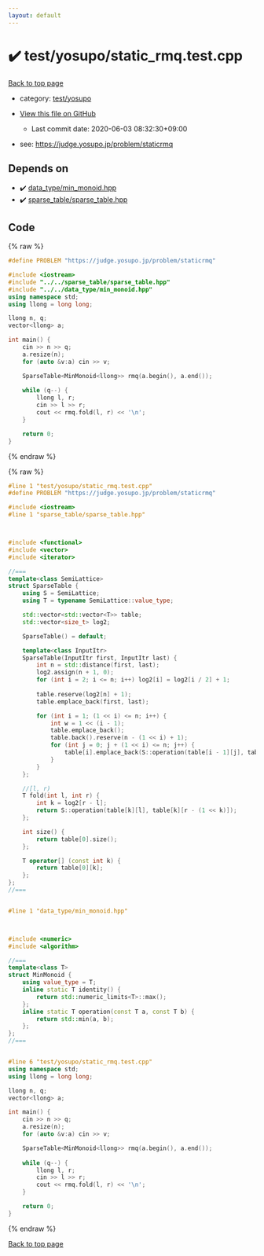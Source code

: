 ```yaml
---
layout: default
---
```


<!-- mathjax config similar to math.stackexchange -->
<script type="text/javascript" async
  src="https://cdnjs.cloudflare.com/ajax/libs/mathjax/2.7.5/MathJax.js?config=TeX-MML-AM_CHTML">
</script>
<script type="text/x-mathjax-config">
  MathJax.Hub.Config({
    TeX: { equationNumbers: { autoNumber: "AMS" }},
    tex2jax: {
      inlineMath: [ ['$','$'] ],
      processEscapes: true
    },
    "HTML-CSS": { matchFontHeight: false },
    displayAlign: "left",
    displayIndent: "2em"
  });
</script>

<script type="text/javascript" src="https://cdnjs.cloudflare.com/ajax/libs/jquery/3.4.1/jquery.min.js"></script>
<script src="https://cdn.jsdelivr.net/npm/jquery-balloon-js@1.1.2/jquery.balloon.min.js" integrity="sha256-ZEYs9VrgAeNuPvs15E39OsyOJaIkXEEt10fzxJ20+2I=" crossorigin="anonymous"></script>
<script type="text/javascript" src="../../../assets/js/copy-button.js"></script>
<link rel="stylesheet" href="../../../assets/css/copy-button.css" />


# :heavy_check_mark: test/yosupo/static_rmq.test.cpp

<a href="../../../index.html">Back to top page</a>

* category: <a href="../../../index.html#0b58406058f6619a0f31a172defc0230">test/yosupo</a>
* <a href="{{ site.github.repository_url }}/blob/master/test/yosupo/static_rmq.test.cpp">View this file on GitHub</a>
    - Last commit date: 2020-06-03 08:32:30+09:00


* see: <a href="https://judge.yosupo.jp/problem/staticrmq">https://judge.yosupo.jp/problem/staticrmq</a>


## Depends on

* :heavy_check_mark: <a href="../../../library/data_type/min_monoid.hpp.html">data_type/min_monoid.hpp</a>
* :heavy_check_mark: <a href="../../../library/sparse_table/sparse_table.hpp.html">sparse_table/sparse_table.hpp</a>


## Code

<a id="unbundled"></a>
{% raw %}
```cpp
#define PROBLEM "https://judge.yosupo.jp/problem/staticrmq"

#include <iostream>
#include "../../sparse_table/sparse_table.hpp"
#include "../../data_type/min_monoid.hpp"
using namespace std;
using llong = long long;

llong n, q;
vector<llong> a;

int main() {
    cin >> n >> q;
    a.resize(n);
    for (auto &v:a) cin >> v;

    SparseTable<MinMonoid<llong>> rmq(a.begin(), a.end());
    
    while (q--) {
        llong l, r;
        cin >> l >> r;
        cout << rmq.fold(l, r) << '\n';
    }

    return 0;
}
```
{% endraw %}

<a id="bundled"></a>
{% raw %}
```cpp
#line 1 "test/yosupo/static_rmq.test.cpp"
#define PROBLEM "https://judge.yosupo.jp/problem/staticrmq"

#include <iostream>
#line 1 "sparse_table/sparse_table.hpp"



#include <functional>
#include <vector>
#include <iterator>

//===
template<class SemiLattice>
struct SparseTable {
    using S = SemiLattice;
    using T = typename SemiLattice::value_type;

    std::vector<std::vector<T>> table;
    std::vector<size_t> log2;

    SparseTable() = default;

    template<class InputItr>
    SparseTable(InputItr first, InputItr last) {
        int n = std::distance(first, last);
        log2.assign(n + 1, 0);
        for (int i = 2; i <= n; i++) log2[i] = log2[i / 2] + 1;
        
        table.reserve(log2[n] + 1);
        table.emplace_back(first, last);

        for (int i = 1; (1 << i) <= n; i++) {
            int w = 1 << (i - 1);
            table.emplace_back();
            table.back().reserve(n - (1 << i) + 1);
            for (int j = 0; j + (1 << i) <= n; j++) {
                table[i].emplace_back(S::operation(table[i - 1][j], table[i - 1][j + w]));
            }
        }
    };

    //[l, r)
    T fold(int l, int r) {
        int k = log2[r - l];
        return S::operation(table[k][l], table[k][r - (1 << k)]);
    };

    int size() {
        return table[0].size();
    };

    T operator[] (const int k) {
        return table[0][k];
    };
};
//===


#line 1 "data_type/min_monoid.hpp"



#include <numeric>
#include <algorithm>

//===
template<class T>
struct MinMonoid {
    using value_type = T;
    inline static T identity() {
        return std::numeric_limits<T>::max();
    };
    inline static T operation(const T a, const T b) {
        return std::min(a, b);
    };
};
//===


#line 6 "test/yosupo/static_rmq.test.cpp"
using namespace std;
using llong = long long;

llong n, q;
vector<llong> a;

int main() {
    cin >> n >> q;
    a.resize(n);
    for (auto &v:a) cin >> v;

    SparseTable<MinMonoid<llong>> rmq(a.begin(), a.end());
    
    while (q--) {
        llong l, r;
        cin >> l >> r;
        cout << rmq.fold(l, r) << '\n';
    }

    return 0;
}

```
{% endraw %}

<a href="../../../index.html">Back to top page</a>

